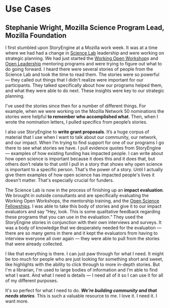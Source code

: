 # Use Cases

## Stephanie Wright, Mozilla Science Program Lead, Mozilla Foundation

I first stumbled upon StoryEngine at a Mozilla work week. It was at a time where we had had a change in [Science Lab](https://science.mozilla.org/) leadership and were working on strategic planning. We had just started the [Working Open Workshop](https://mozillascience.github.io/WOW-2017/)s and [Open Leadership](https://mozilla.github.io/leadership-training/) mentoring programs and were trying to figure out what to do going forward. I heard there were several stories of people from the Science Lab and took the time to read them. The stories were so powerful — they called out things that I didn't realize were important for our participants. They talked specifically about how our programs helped them, and what they were able to do next. These insights were key to our strategic planning.

I've used the stories since then for a number of different things. For example, when we were working on the Mozilla Network 50 nominations the stories were helpful **to remember who accomplished what**. Then, when I wrote the nomination letters, I pulled specifics from people’s stories.

I also use StoryEngine to **write grant proposals**. It’s a huge corpus of material that I use when I want to talk about our community, our network, and our impact. When I’m trying to find support for one of our programs I go there to see what stories we have. I pull evidence quotes from StoryEngine — examples of how existing funding has impacted people. I can write about how open science is important because it does this and it does that, but others don’t relate to that until I pull in a story that shows why open science is important to a specific person. That's the power of a story. Until I actually give them examples of how open science has impacted people's lives it doesn't matter. That's especially crucial for funders.

The Science Lab is now in the process of finishing up an **impact evaluation**. We brought in outside consultants and are specifically evaluating the Working Open Workshops, the mentorship training, and the [Open Science Fellowships](https://science.mozilla.org/programs/fellowships). I was able to take this body of stories and give it to our impact evaluators and say “Hey, look. This is some qualitative feedback regarding these programs that you can use in the evaluation.” They used the StoryEngine stories in conjunction with their own interviews and surveys. It was a body of knowledge that we desperately needed for the evaluation — there are so many gems in there and it kept the evaluators from having to interview everyone all over again — they were able to pull from the stories that were already collected.

I like that everything is there. I can just paw through for what I need. It might be too much for people who are just looking for something short and sweet, like highlights with the ability to click through to more in-depth stories. But I'm a librarian, I'm used to large bodies of information and I’m able to find what I want. And what I need is details — I need all of it so I can use it for all of my different purposes.

It's so perfect for what I need to do. _**We’re building community and that needs stories**_. This is such a valuable resource to me. I love it. I need it. I want more.

